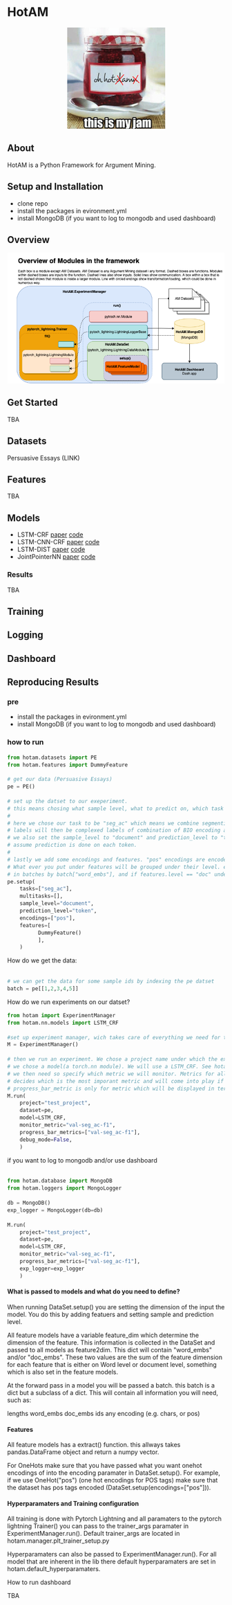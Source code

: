 # HotAM

<p align="center">
  <img src="https://github.com/AxlAlm/HotAM/blob/main/HOTAM_LOGO.png?raw=true" alt="hot jam dam"/>
</p>

## About

HotAM is a Python Framework for Argument Mining.

## Setup and Installation

- clone repo
- install the packages in evironment.yml
- install MongoDB (if you want to log to mongodb and used dashboard)

## Overview
![](https://github.com/AxlAlm/HotAM/blob/main/HotAm-modules.png)

## Get Started
TBA

## Datasets
Persuasive Essays (LINK)

## Features
TBA

## Models

- LSTM-CRF [paper](https://www.aclweb.org/anthology/W19-4501) [code](https://github.com/AxlAlm/HotAM/blob/main/hotam/nn/models/lstm_crf.py)
- LSTM-CNN-CRF [paper](https://arxiv.org/pdf/1704.06104.pdf) [code](https://github.com/AxlAlm/HotAM/blob/main/hotam/nn/models/lstm_cnn_crf.py)
- LSTM-DIST [paper](https://www.aclweb.org/anthology/P19-1464/) [code](https://github.com/AxlAlm/HotAM/blob/main/hotam/nn/models/lstm_dist.py) 
- JointPointerNN [paper](https://arxiv.org/pdf/1612.08994.pdf) [code](https://github.com/AxlAlm/HotAM/blob/main/hotam/nn/models/joint_pointer_nn.py)

### Results
TBA

## Training
## Logging
## Dashboard
## Reproducing Results


### pre

- install the packages in evironment.yml
- install MongoDB (if you want to log to mongodb and used dashboard)


### how to run

```python
from hotam.datasets import PE
from hotam.features import DummyFeature

# get our data (Persuasive Essays)
pe = PE()

# set up the datset to our exeperiment.
# this means chosing what sample level, what to predict on, which task etc
#
# here we chose our task to be "seg_ac" which means we combine segmention and Argument Component classification to one task
# labels will then be complexed labels of combination of BIO encoding and Argument Types, e.g. B-Premise, B-Claim, O, I-MajorClaim (labels for PE)
# we also set the sample_level to "document" and prediction_level to "token" meaning our samples will be arrays of token per documents and we 
# assume prediction is done on each token.
#
# lastly we add some encodings and features. "pos" encodings are encoded pos-tags and DummyFeature() is defult to randomly generate 100 dim features for tokens
# What ever you put under features will be grouped under their level. e.g. all features where the feature.level == "doc" will be concatenated and then accessed in
# in batches by batch["word_embs"], and if features.level == "doc" under batch["doc_embs"]
pe.setup(
    tasks=["seg_ac"],
    multitasks=[], 
    sample_level="document",
    prediction_level="token",	
    encodings=["pos"],
    features=[
          DummyFeature()
          ],
	)

```

How do we get the data:


```python

# we can get the data for some sample ids by indexing the pe datset
batch = pe[[1,2,3,4,5]]
```


How do we run experiments on our datset?

```python
from hotam import ExperimentManager
from hotam.nn.models import LSTM_CRF

#set up experiment manager, wich takes care of everything we need for training, except the model
M = ExperimentManager()

# then we run an experiment. We chose a project name under which the experiment will be logged
# we chose a model(a torch.nn module). We will use a LSTM_CRF. See hotam/nn/models for more
# we then need so specify which metric we will monitor. Metrics for all tasks etc will be logged but monitor metric
# decides which is the most imporant metric and will come into play if you want for example, early stopping
# progress_bar_metric is only for metric which will be displayed in terminal when running.
M.run( 
    project="test_project",
    dataset=pe,
    model=LSTM_CRF,
    monitor_metric="val-seg_ac-f1",
    progress_bar_metrics=["val-seg_ac-f1"],
    debug_mode=False,
    )


```

if you want to log to mongodb and/or use dashboard
```python

from hotam.database import MongoDB
from hotam.loggers import MongoLogger

db = MongoDB()
exp_logger = MongoLogger(db=db)

M.run( 
    project="test_project",
    dataset=pe,
    model=LSTM_CRF,
    monitor_metric="val-seg_ac-f1",
    progress_bar_metrics=["val-seg_ac-f1"],
    exp_logger=exp_logger
    )
```


#### What is passed to models and what do you need to define?

When running DataSet.setup() you are setting the dimension of the input the model. You do this by adding featuers and setting sample and prediction level.

All feature models have a variable feature_dim which determine the dimension of the feature. This information is collected in the DataSet and passed to all models
as feature2dim. This dict will contain "word_embs" and/or "doc_embs". These two values are the sum of the feature dimension for each feature that is either on Word level or document level, something which is also set in the feature models.

At the forward pass in a model you will be passed a batch. this batch is a dict but a subclass of a dict. This will contain all information you will need, such as:

lengths
word_embs
doc_embs
ids
any encoding (e.g. chars, or pos)



#### Features

All feature models has a extract() function. this allways takes pandas.DataFrame object and return a numpy vector.

For OneHots make sure that you have passed what you want onehot encodings of into the encoding paramater in DataSet.setup(). For example, if we use OneHot("pos") (one hot encodings for POS tags) make sure that the dataset has pos tags encoded (DataSet.setup(encodings=["pos"])).


#### Hyperparamaters and Training configuration

All training is done with Pytorch Lightning and all paramaters to the pytorch lightning Trainer() you can pass to the trainer_args paramater in ExperimentManager.run(). Default trainer_args are located in hotam.manager.plt_trainer_setup.py

Hyperparamaters can also be passed to ExperimentManager.run(). For all model that are inherent in the lib there default hyperparamaters are set in hotam.default_hyperparamaters.



How to run dashboard

TBA

